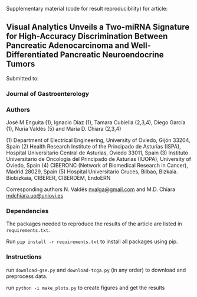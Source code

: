 Supplementary material (code for result reproducibility) for article:
## Visual Analytics Unveils a Two-miRNA Signature for High-Accuracy Discrimination Between Pancreatic Adenocarcinoma and Well-Differentiated Pancreatic Neuroendocrine Tumors

Submitted to:
### Journal of Gastroenterology

### Authors
José M Enguita (1), Ignacio Díaz (1), Tamara Cubiella (2,3,4), Diego García (1), Nuria Valdés (5) and María D. Chiara (2,3,4)

(1)	Department of Electrical Engineering, University of Oviedo, Gijón 33204, Spain 
(2)	Health Research Institute of the Principado de Asturias (ISPA), Hospital Universitario Central de Asturias, Oviedo 33011, Spain
(3)	Instituto Universitario de Oncología del Principado de Asturias (IUOPA), University of Oviedo, Spain
(4)	CIBERONC (Network of Biomedical Research in Cancer), Madrid 28029, Spain
(5)	Hospital Universitario Cruces, Bilbao, Bizkaia. Biobizkaia, CIBERER, CIBERDEM, EndoERN 

Corresponding authors
N. Valdés nvalga@gmail.com and M.D. Chiara mdchiara.uo@uniovi.es 

### Dependencies
The packages needed to reproduce the results of the article are listed in `requirements.txt`. 

Run `pip install -r requirements.txt` to install all packages using pip.

### Instructions

run `download-gse.py` and `download-tcga.py` (in any order) to download and preprocess data.

run `python -i make_plots.py` to create figures and get the results

